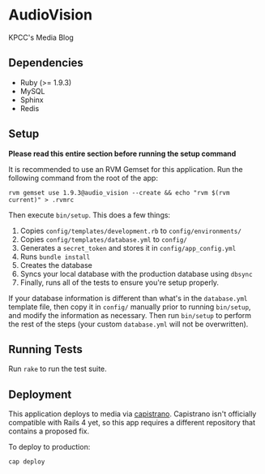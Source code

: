 # AudioVision

KPCC's Media Blog

## Dependencies
* Ruby (>= 1.9.3)
* MySQL
* Sphinx
* Redis

## Setup
**Please read this entire section before running the setup command**

It is recommended to use an RVM Gemset for this application.
Run the following command from the root of the app:

    rvm gemset use 1.9.3@audio_vision --create && echo "rvm $(rvm current)" > .rvmrc

Then execute `bin/setup`. This does a few things:

1. Copies `config/templates/development.rb` to `config/environments/`
2. Copies `config/templates/database.yml` to `config/`
3. Generates a `secret_token` and stores it in `config/app_config.yml`
4. Runs `bundle install`
5. Creates the database
6. Syncs your local database with the production database using `dbsync` 
7. Finally, runs all of the tests to ensure you're setup properly.

If your database information is different than what's in the `database.yml`
template file, then copy it in `config/` manually prior to running `bin/setup`,
and modify the information as necessary. Then run `bin/setup` to perform the
rest of the steps (your custom `database.yml` will not be overwritten).

## Running Tests
Run `rake` to run the test suite.

## Deployment
This application deploys to media via [capistrano](http://rubygems.org/gems/capistrano). 
Capistrano isn't officially compatible with Rails 4 yet, so this app 
requires a different repository that contains a proposed fix.

To deploy to production:

    cap deploy
